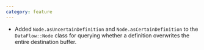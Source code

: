```yaml
---
category: feature
---
```

* Added `Node.asUncertainDefinition` and `Node.asCertainDefinition` to the `DataFlow::Node` class for querying whether a definition overwrites the entire destination buffer.